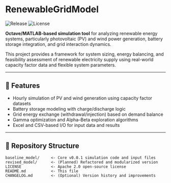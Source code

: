 # RenewableGridModel

![Release](https://img.shields.io/github/v/release/Alzadi/RenewableGridModel?include_prereleases&sort=semver&cacheSeconds=30)
![License](https://img.shields.io/github/license/Alzadi/RenewableGridModel?cacheSeconds=30)

**Octave/MATLAB-based simulation tool** for analyzing renewable energy systems, particularly photovoltaic (PV) and wind power generation, battery storage integration, and grid interaction dynamics.

This project provides a framework for system sizing, energy balancing, and feasibility assessment of renewable electricity supply using real-world capacity factor data and flexible system parameters.

---

## 🚀 Features

- Hourly simulation of PV and wind generation using capacity factor datasets
- Battery storage modeling with charge/discharge logic
- Grid energy exchange (withdrawal/injection) based on demand balance
- Gamma optimization and Alpha–Beta exploration algorithms
- Excel and CSV-based I/O for input data and results

---

## 📂 Repository Structure

```text
baseline_model/     <- Core v0.0.1 simulation code and input files
revised_model/      <- (Planned) Refactored and modularized version
LICENSE             <- Apache 2.0 open-source license
README.md           <- This file
CHANGELOG.md        <- (Optional) Version history and improvements
